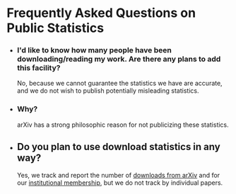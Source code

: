 # Frequently Asked Questions on Public Statistics

  - ### I'd like to know how many people have been downloading/reading my work. Are there any plans to add this facility?
    
    No, because we cannot guarantee the statistics we have are accurate, and we do not wish to publish potentially misleading statistics.

  - ### Why?

    arXiv has a strong philosophic reason for not publicizing these statistics.
    
  - ## Do you plan to use download statistics in any way?

    Yes, we track and report the number of [downloads from arXiv](/help/faq/index.md) and for our [institutional membership](/about/membership.md), but we do not track by individual papers.


